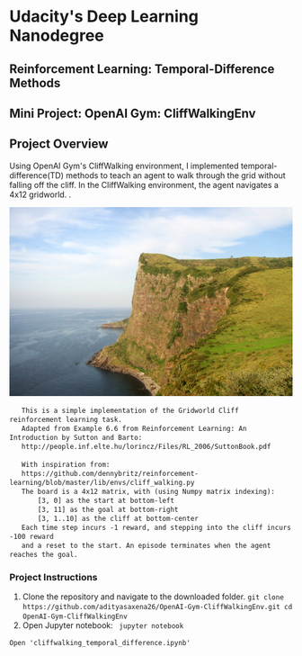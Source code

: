 # Udacity's Deep Learning Nanodegree
## Reinforcement Learning: Temporal-Difference Methods
## Mini Project: OpenAI Gym: CliffWalkingEnv

## Project Overview

 Using OpenAI Gym's CliffWalking environment, I implemented temporal-difference(TD) methods to teach an agent to walk through the grid without falling off the cliff. In the CliffWalking environment, the agent navigates a 4x12 gridworld.                        .

![Cliff](images/cliff.jpg)

```
   This is a simple implementation of the Gridworld Cliff reinforcement learning task.
   Adapted from Example 6.6 from Reinforcement Learning: An Introduction by Sutton and Barto:
   http://people.inf.elte.hu/lorincz/Files/RL_2006/SuttonBook.pdf

   With inspiration from:
   https://github.com/dennybritz/reinforcement-learning/blob/master/lib/envs/cliff_walking.py
   The board is a 4x12 matrix, with (using Numpy matrix indexing):
       [3, 0] as the start at bottom-left
       [3, 11] as the goal at bottom-right
       [3, 1..10] as the cliff at bottom-center
   Each time step incurs -1 reward, and stepping into the cliff incurs -100 reward
   and a reset to the start. An episode terminates when the agent reaches the goal.

```
### Project Instructions

  1. Clone the repository and navigate to the downloaded folder.
    ```
    git clone https://github.com/adityasaxena26/OpenAI-Gym-CliffWalkingEnv.git
    cd OpenAI-Gym-CliffWalkingEnv
    ```
  2. Open Jupyter notebook:
    ``` jupyter notebook```

    Open 'cliffwalking_temporal_difference.ipynb'

